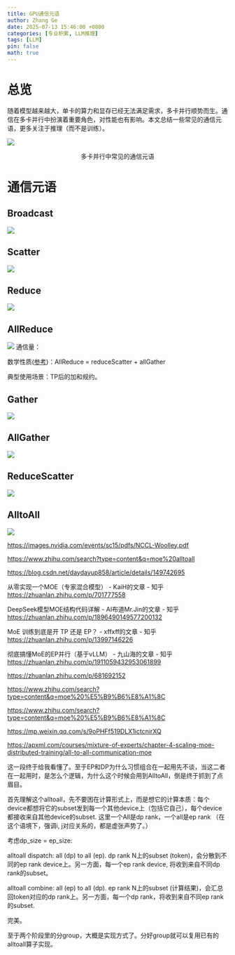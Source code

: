 ```yaml
---
title: GPU通信元语
author: Zhang Ge
date: 2025-07-13 15:46:00 +0800
categories: [专业积累, LLM推理]
tags: [LLM]
pin: false
math: true
---
```


# 总览
随着模型越来越大，单卡的算力和显存已经无法满足需求，多卡并行顺势而生。通信在多卡并行中扮演着重要角色，对性能也有影响。本文总结一些常见的通信元语，更多关注于推理（而不是训练）。

![](/assets/img/20250916/overview.png)
<center>多卡并行中常见的通信元语</center>

# 通信元语
## Broadcast
![](/assets/img/20250916/broadcast.png)

## Scatter
![](/assets/img/20250916/scatter.png)

## Reduce
![](/assets/img/20250916/reduce.png)

## AllReduce
![](/assets/img/20250916/allReduce.png)
通信量：

数学性质([参考](https://blog.csdn.net/zwqjoy/article/details/130501965))：AllReduce = reduceScatter + allGather

典型使用场景：TP后的加和规约。

## Gather
![](/assets/img/20250916/gather.png)

## AllGather
![](/assets/img/20250916/allGather.png)

## ReduceScatter
![](/assets/img/20250916/reduceScatter.png)

## AlltoAll
![](/assets/img/20250916/allToAll.png)


https://images.nvidia.com/events/sc15/pdfs/NCCL-Woolley.pdf



https://www.zhihu.com/search?type=content&q=moe%20alltoall

https://blog.csdn.net/daydayup858/article/details/149742695



从零实现一个MOE（专家混合模型） - KaiH的文章 - 知乎
https://zhuanlan.zhihu.com/p/701777558

DeepSeek模型MOE结构代码详解 - AI布道Mr.Jin的文章 - 知乎
https://zhuanlan.zhihu.com/p/1896490149577200132



MoE 训练到底是开 TP 还是 EP？ - xffxff的文章 - 知乎
https://zhuanlan.zhihu.com/p/13997146226



彻底搞懂MoE的EP并行（基于vLLM） - 九山海的文章 - 知乎
https://zhuanlan.zhihu.com/p/1911059432953061899



https://zhuanlan.zhihu.com/p/681692152



https://www.zhihu.com/search?type=content&q=moe%20%E5%B9%B6%E8%A1%8C



https://www.zhihu.com/search?type=content&q=moe%20%E5%B9%B6%E8%A1%8C

https://mp.weixin.qq.com/s/9oPHFf519DLX1ictcnirXQ





https://apxml.com/courses/mixture-of-experts/chapter-4-scaling-moe-distributed-training/all-to-all-communication-moe

这一段终于给我看懂了。至于EP和DP为什么习惯组合在一起用先不谈，当这二者在一起用时，是怎么个逻辑，为什么这个时候会用到AlltoAll，倒是终于抓到了点眉目。

首先理解这个alltoall，先不要困在计算形式上，而是想它的计算本质：每个device都想将它的subset发到每一个其他device上（包括它自己），每个device都接收来自其他device的subset. 这里一个All是dp rank，一个all是ep rank （在这个语境下，强调i, j对应关系的，都是虚张声势了。）

考虑dp_size = ep_size:

alltoall dispatch: all (dp) to all (ep). dp rank N上的subset (token)，会分散到不同的ep rank device上。另一方面，每一个ep rank device, 将收到来自不同dp rank的subset。

alltoall combine: all (ep) to all (dp). ep rank N上的subset (计算结果)，会汇总回token对应的dp rank上。另一方面，每一个dp rank，将收到来自不同ep rank的subset.

完美。

至于两个阶段里的分group，大概是实现方式了。分好group就可以复用已有的alltoall算子实现。


